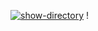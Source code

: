 [![show-directory](https://github.com/raga73/hexlet-my-first-workflow/actions/workflows/main.yml/badge.svg)](https://github.com/raga73/hexlet-my-first-workflow/actions/workflows/main.yml)
!
